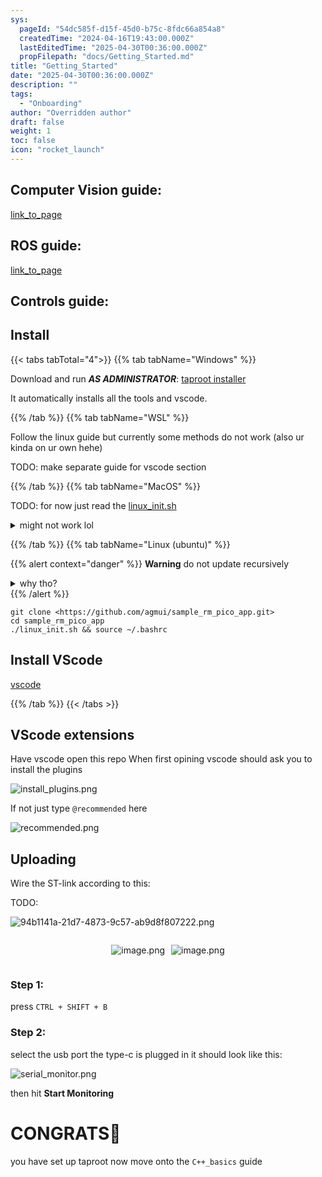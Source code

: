 ```yaml
---
sys:
  pageId: "54dc585f-d15f-45d0-b75c-8fdc66a854a8"
  createdTime: "2024-04-16T19:43:00.000Z"
  lastEditedTime: "2025-04-30T00:36:00.000Z"
  propFilepath: "docs/Getting_Started.md"
title: "Getting_Started"
date: "2025-04-30T00:36:00.000Z"
description: ""
tags:
  - "Onboarding"
author: "Overridden author"
draft: false
weight: 1
toc: false
icon: "rocket_launch"
---
```


## Computer Vision guide:

[link_to_page](86d45bc0-388b-4d26-8848-44f255f73d0e)

## ROS guide:

[link_to_page](3c76c1de-ec8f-46d6-8b0a-294005edc2d5)

## Controls guide:

## Install

{{< tabs tabTotal="4">}}
{{% tab tabName="Windows" %}}

Download and run _**AS ADMINISTRATOR**_: [taproot installer](https://github.com/Thornbots/TeachingFreshies/releases/tag/1.0)

It automatically installs all the tools and vscode.

{{% /tab %}}
{{% tab tabName="WSL" %}}

Follow the linux guide but currently some methods do not work (also ur kinda on ur own hehe)

TODO: make separate guide for vscode section

{{% /tab %}}
{{% tab tabName="MacOS" %}}

TODO: for now just read the [linux_init.sh](https://github.com/agmui/sample_rm_pico_app/blob/main/linux_init.sh)

<details>
<summary>might not work lol</summary>

`brew install libusb pkg-config`

Next install: [vscode](https://code.visualstudio.com/Download)

</details>

{{% /tab %}}
{{% tab tabName="Linux (ubuntu)" %}}

{{% alert context="danger" %}}
**Warning** do not update recursively
<details>
<summary>why tho?</summary>
There are some submodules that may go on for a while (like tinyusb) and I highly
recommend you don't need to get them.
If you want to see what submodules I update just look in `linux_init.sh`
</details>
{{% /alert %}}

```shell
git clone <https://github.com/agmui/sample_rm_pico_app.git>
cd sample_rm_pico_app
./linux_init.sh && source ~/.bashrc
```

## Install VScode

[vscode](https://code.visualstudio.com/Download)

{{% /tab %}}
{{< /tabs >}}

## VScode extensions

Have vscode open this repo
When first opining vscode should ask you to install the plugins

![install_plugins.png](https://prod-files-secure.s3.us-west-2.amazonaws.com/d518164a-d88e-44d1-a4ee-3adb3bd8bce0/89bd30f0-1825-4e77-867b-0a41ce370880/install_plugins.png?X-Amz-Algorithm=AWS4-HMAC-SHA256&X-Amz-Content-Sha256=UNSIGNED-PAYLOAD&X-Amz-Credential=ASIAZI2LB466UV2ARSTD%2F20250518%2Fus-west-2%2Fs3%2Faws4_request&X-Amz-Date=20250518T190153Z&X-Amz-Expires=3600&X-Amz-Security-Token=IQoJb3JpZ2luX2VjEML%2F%2F%2F%2F%2F%2F%2F%2F%2F%2FwEaCXVzLXdlc3QtMiJGMEQCIGZnidh0i7vePg%2B%2FiW2%2Fl1wZdxCnJelACZIEYv6wXUaDAiB8fls%2Bvpqu2RX1HgGrQjKVEf5Oul1zphWwPyHLdMDyGyr%2FAwh7EAAaDDYzNzQyMzE4MzgwNSIMvBvqBALmbvk2bWdXKtwDae9wkfVtA%2B3Op087vzQQjr5S2uhi9kgsZt90kTx01rVa28%2FfOVBV6gfiWbKxhM3Kt%2B91PK6t%2FYSBoCCAsvdoPMvfQhJUh0Au46oRVKZcG%2FykgalLOXCVEN4H8MECxx2uwzl7Cn8YQuJjZNGgu3CCR8ft%2FgF%2FTNw%2BoAfDDJl8GhLVXyTQL4%2Fp5uU4%2B9%2FaGLlcgZ%2FP6LmMFWjJzmJ%2FML6QLRBYhfCLu0pThv%2Bl8AWhLi4SejpeQB9oTBUD9cGPzHN9t8mEfSTOztiWVVBBD71VGzh90tst%2BgTFAQ62k1ObeZwV%2Fz0jz%2FHt7vb69AI9sp%2BlUlsK7%2BvwJ68YNzsCsl6NOXGSOf7U0OyQ01smN2FGQc4i11ZiQHGbVYprqeC7sJz6cY6fXQnBxSP%2B%2B%2FcmEeew%2FvqwzZ%2FMDfETvb8cPZaiAIf5erb96%2BNyvja%2Ftv1i55BcbH26DMm9pKog7c%2BfZwfpnUalwlkuswuDgy0x%2FTRadg8DCNSgkmyVSwhKTQBJdpewp2c%2F4GH3MN4Da%2Bid5Kz6dHKCTse1wJyUlEBW6fdBGK%2FbNv4zx0PKhJyYn6OhU6MufUKiMtZT5f9j2q0TxI3HdJIAZxbYvqjvd%2BHSc0RM262bQef6pKOXQInWjIYw3cCowQY6pgHOlnmCNJPrjdiV%2FqO%2FUyhGomJAVmGtSaJbBwt4xfuUkjFKrDcil1%2BNuWgdwtY3L3FH1qBau07MPQ9iHeTOoUmtNuGyM74Ds28LsWJSH9iIv%2BmXv6VjiPZEwk29RCbiqFwAtsl9tpsMapgS4Lv44RHFPTHEojpbXjLSmCiVWKSB41WcoR6KyrwoN3GByao5i8h%2Fq2sGYeFA3TNz%2BNiJbtZxszSdCYEO&X-Amz-Signature=bab5bb53a3d1c0061ea002f5ca706f52aef8d71a0da1b52e8cc13fac67aa233c&X-Amz-SignedHeaders=host&x-id=GetObject)

If not just type `@recommended` here  

![recommended.png](https://prod-files-secure.s3.us-west-2.amazonaws.com/d518164a-d88e-44d1-a4ee-3adb3bd8bce0/61e661e9-5d85-4dfc-be0d-8d2097a5e793/recommended.png?X-Amz-Algorithm=AWS4-HMAC-SHA256&X-Amz-Content-Sha256=UNSIGNED-PAYLOAD&X-Amz-Credential=ASIAZI2LB466UV2ARSTD%2F20250518%2Fus-west-2%2Fs3%2Faws4_request&X-Amz-Date=20250518T190153Z&X-Amz-Expires=3600&X-Amz-Security-Token=IQoJb3JpZ2luX2VjEML%2F%2F%2F%2F%2F%2F%2F%2F%2F%2FwEaCXVzLXdlc3QtMiJGMEQCIGZnidh0i7vePg%2B%2FiW2%2Fl1wZdxCnJelACZIEYv6wXUaDAiB8fls%2Bvpqu2RX1HgGrQjKVEf5Oul1zphWwPyHLdMDyGyr%2FAwh7EAAaDDYzNzQyMzE4MzgwNSIMvBvqBALmbvk2bWdXKtwDae9wkfVtA%2B3Op087vzQQjr5S2uhi9kgsZt90kTx01rVa28%2FfOVBV6gfiWbKxhM3Kt%2B91PK6t%2FYSBoCCAsvdoPMvfQhJUh0Au46oRVKZcG%2FykgalLOXCVEN4H8MECxx2uwzl7Cn8YQuJjZNGgu3CCR8ft%2FgF%2FTNw%2BoAfDDJl8GhLVXyTQL4%2Fp5uU4%2B9%2FaGLlcgZ%2FP6LmMFWjJzmJ%2FML6QLRBYhfCLu0pThv%2Bl8AWhLi4SejpeQB9oTBUD9cGPzHN9t8mEfSTOztiWVVBBD71VGzh90tst%2BgTFAQ62k1ObeZwV%2Fz0jz%2FHt7vb69AI9sp%2BlUlsK7%2BvwJ68YNzsCsl6NOXGSOf7U0OyQ01smN2FGQc4i11ZiQHGbVYprqeC7sJz6cY6fXQnBxSP%2B%2B%2FcmEeew%2FvqwzZ%2FMDfETvb8cPZaiAIf5erb96%2BNyvja%2Ftv1i55BcbH26DMm9pKog7c%2BfZwfpnUalwlkuswuDgy0x%2FTRadg8DCNSgkmyVSwhKTQBJdpewp2c%2F4GH3MN4Da%2Bid5Kz6dHKCTse1wJyUlEBW6fdBGK%2FbNv4zx0PKhJyYn6OhU6MufUKiMtZT5f9j2q0TxI3HdJIAZxbYvqjvd%2BHSc0RM262bQef6pKOXQInWjIYw3cCowQY6pgHOlnmCNJPrjdiV%2FqO%2FUyhGomJAVmGtSaJbBwt4xfuUkjFKrDcil1%2BNuWgdwtY3L3FH1qBau07MPQ9iHeTOoUmtNuGyM74Ds28LsWJSH9iIv%2BmXv6VjiPZEwk29RCbiqFwAtsl9tpsMapgS4Lv44RHFPTHEojpbXjLSmCiVWKSB41WcoR6KyrwoN3GByao5i8h%2Fq2sGYeFA3TNz%2BNiJbtZxszSdCYEO&X-Amz-Signature=5f3023a01a6ae3eeb31525ccab5b74d29d7cce3097940aa4a31c183d5879e63d&X-Amz-SignedHeaders=host&x-id=GetObject)

## Uploading

Wire the ST-link according to this:

TODO:

![94b1141a-21d7-4873-9c57-ab9d8f807222.png](https://prod-files-secure.s3.us-west-2.amazonaws.com/d518164a-d88e-44d1-a4ee-3adb3bd8bce0/e5fad17d-ab82-4300-9f4c-505ab4b1202c/94b1141a-21d7-4873-9c57-ab9d8f807222.png?X-Amz-Algorithm=AWS4-HMAC-SHA256&X-Amz-Content-Sha256=UNSIGNED-PAYLOAD&X-Amz-Credential=ASIAZI2LB466UV2ARSTD%2F20250518%2Fus-west-2%2Fs3%2Faws4_request&X-Amz-Date=20250518T190153Z&X-Amz-Expires=3600&X-Amz-Security-Token=IQoJb3JpZ2luX2VjEML%2F%2F%2F%2F%2F%2F%2F%2F%2F%2FwEaCXVzLXdlc3QtMiJGMEQCIGZnidh0i7vePg%2B%2FiW2%2Fl1wZdxCnJelACZIEYv6wXUaDAiB8fls%2Bvpqu2RX1HgGrQjKVEf5Oul1zphWwPyHLdMDyGyr%2FAwh7EAAaDDYzNzQyMzE4MzgwNSIMvBvqBALmbvk2bWdXKtwDae9wkfVtA%2B3Op087vzQQjr5S2uhi9kgsZt90kTx01rVa28%2FfOVBV6gfiWbKxhM3Kt%2B91PK6t%2FYSBoCCAsvdoPMvfQhJUh0Au46oRVKZcG%2FykgalLOXCVEN4H8MECxx2uwzl7Cn8YQuJjZNGgu3CCR8ft%2FgF%2FTNw%2BoAfDDJl8GhLVXyTQL4%2Fp5uU4%2B9%2FaGLlcgZ%2FP6LmMFWjJzmJ%2FML6QLRBYhfCLu0pThv%2Bl8AWhLi4SejpeQB9oTBUD9cGPzHN9t8mEfSTOztiWVVBBD71VGzh90tst%2BgTFAQ62k1ObeZwV%2Fz0jz%2FHt7vb69AI9sp%2BlUlsK7%2BvwJ68YNzsCsl6NOXGSOf7U0OyQ01smN2FGQc4i11ZiQHGbVYprqeC7sJz6cY6fXQnBxSP%2B%2B%2FcmEeew%2FvqwzZ%2FMDfETvb8cPZaiAIf5erb96%2BNyvja%2Ftv1i55BcbH26DMm9pKog7c%2BfZwfpnUalwlkuswuDgy0x%2FTRadg8DCNSgkmyVSwhKTQBJdpewp2c%2F4GH3MN4Da%2Bid5Kz6dHKCTse1wJyUlEBW6fdBGK%2FbNv4zx0PKhJyYn6OhU6MufUKiMtZT5f9j2q0TxI3HdJIAZxbYvqjvd%2BHSc0RM262bQef6pKOXQInWjIYw3cCowQY6pgHOlnmCNJPrjdiV%2FqO%2FUyhGomJAVmGtSaJbBwt4xfuUkjFKrDcil1%2BNuWgdwtY3L3FH1qBau07MPQ9iHeTOoUmtNuGyM74Ds28LsWJSH9iIv%2BmXv6VjiPZEwk29RCbiqFwAtsl9tpsMapgS4Lv44RHFPTHEojpbXjLSmCiVWKSB41WcoR6KyrwoN3GByao5i8h%2Fq2sGYeFA3TNz%2BNiJbtZxszSdCYEO&X-Amz-Signature=fd0b3e6eeba370d105769e98f43994567f0740e29cd4d7d39fc3f256076e4546&X-Amz-SignedHeaders=host&x-id=GetObject)

<div style="display: flex;flex-direction: row; column-gap:10px; max-width: 630px;justify-content: center;">
<div>

![image.png](https://prod-files-secure.s3.us-west-2.amazonaws.com/d518164a-d88e-44d1-a4ee-3adb3bd8bce0/210ecb78-1116-4d7b-b9b7-2292f66fa2c2/image.png?X-Amz-Algorithm=AWS4-HMAC-SHA256&X-Amz-Content-Sha256=UNSIGNED-PAYLOAD&X-Amz-Credential=ASIAZI2LB466ZML4OQBS%2F20250518%2Fus-west-2%2Fs3%2Faws4_request&X-Amz-Date=20250518T190155Z&X-Amz-Expires=3600&X-Amz-Security-Token=IQoJb3JpZ2luX2VjEML%2F%2F%2F%2F%2F%2F%2F%2F%2F%2FwEaCXVzLXdlc3QtMiJHMEUCIQDKWNvELqhV2fN8%2FsTd2Wi%2F9LfNxzT2Bs6lhgJ6kijzxQIgfxhP7YrZB%2FnjChUZvR9NDzgO0VP7bzuPERUis4jo0wcq%2FwMIexAAGgw2Mzc0MjMxODM4MDUiDKETcY9UOkWd5gbZPyrcA%2B97baMYmc0fBzqmDu1jkucOXwExmqYzyg6RUI60havOCSzpsoUv%2Buflwq2w3X9iZ80xkEDYovyjSsnO7eIvGn8S1zmpkrQY4NYKR%2FM2LgvhG6lEcprmOlO5mYGR403d2N3IanJlOQRER%2FkVB7C4%2FodzEeTaqzSjYk5izuSMyijKMU13EO2%2BfkYsYr19HGVQx%2BeZdEjmpQci8zs728wZmQX%2BoMU7NL4hb7WaJX5po8HbmFmzlH6gU5IaSCHe81ppNmK0XSD47Kl8i4KagXZ5Ec8x5RZOnm5IKS%2B21hfzWFYg3vjyDeMZzOjCiFrCB5WBgs4Cfd%2FlbXARwDamREmuGEobBtE7%2F7a99hTJorM2XDWQ7AIwV3b%2F911phMOPW91kOrhtlcZWlLj3yk%2FTY86avhLloh1%2Fh7Ru9zamNtn9kpgacnJj45GEImsuZI7ZSssZ16hgARcoTvr22CXvH1XAKKr7VQD4VJ3jooC1KYiYcAFItnm%2BKoXY6ecMDIyOamyTbv5W%2FUOQmtzeIAsNmvp9LouRAewN3eK5baG2poimJGD1Lo%2FHFotbtrjzshN5LpVEBWs7QbIIJQFJwXEQA7%2B%2Fs7VmCinWxPHfyD%2B0d%2F9LMs%2BZiezAh7a0pcLKrGTsMMvBqMEGOqUBo%2B4FktbAs9dqO8M0WPZpbQCjUBZr6kKQaYSt7acm382mXOVK9k21yMJ1qPDwcBXQCm3JOBZYvE8wfCBblvxZ4mZeyakqjox83kV1bfTxwWMLw7kCGxcXahbsNMkK74rIvVnr6Nlun6ljVM1ygFCrJ8Ag2mZ3lSC5NqQ7VheUwFQeVR4YPNrSGZ1qMU4u%2B2sJYqW1rWzem6LXw17kJxwkxtmOUDr9&X-Amz-Signature=1dfc50a81176bbd421128e32c5ee38215447ded6f21ef8335e3101541c9533ce&X-Amz-SignedHeaders=host&x-id=GetObject)

</div>
<div>

![image.png](https://prod-files-secure.s3.us-west-2.amazonaws.com/d518164a-d88e-44d1-a4ee-3adb3bd8bce0/33a0fd0f-8ca6-4a86-8e09-26e95ded1fff/image.png?X-Amz-Algorithm=AWS4-HMAC-SHA256&X-Amz-Content-Sha256=UNSIGNED-PAYLOAD&X-Amz-Credential=ASIAZI2LB466U2F6B2A7%2F20250518%2Fus-west-2%2Fs3%2Faws4_request&X-Amz-Date=20250518T190155Z&X-Amz-Expires=3600&X-Amz-Security-Token=IQoJb3JpZ2luX2VjEML%2F%2F%2F%2F%2F%2F%2F%2F%2F%2FwEaCXVzLXdlc3QtMiJGMEQCIC1e7laUga2ZNMdLbwrbGN9RNuBl%2FUyt2Xu9ckQ%2B13JZAiAhi3dJdpcwBSmrCu3yDrpN2%2BWhpeqIU2i%2F97tCDtaLRir%2FAwh7EAAaDDYzNzQyMzE4MzgwNSIMKNVuF9ynMfQ6j5NnKtwDtqFAUyZqWVS%2B1H%2BAM4YIDURKdJ%2BNc%2BbBctlXTS%2BgDSpqAei7QczEiImjHl61savlI3C9wdDJ6qjSiWx9OIn2VJSm1PH9N3gnXfovGDRKedRcD7gCzIkdvEs46hjT8XYmK4jkMcf0nHwRvoQzPqAJ%2FW168vQXPOKBlCKh%2BbBp41YrGDPQRfIzDR%2BQzGleYPJ1aBn67Ph9cfrUM2OiyW1nOXUCgvXpdqwCP1xevxXxnQ5F8lh8eeqKwFt1zaK%2BwQ74Q1%2BHHao797GlvXvbkNknb9e6WmoAiynUw6K35ua8oCDFNqY6x4dad%2BmJnDjVR0HXNUQwkNQrrnRZk4kpO7PJUJwC%2BWlgIEoWmco%2FOatoexfyw3%2BaGzmp5mwmZFp4LBBF6e4e6SI%2BOZPblKXloxuZfvutld8j1T5NTqtpZNCZyS8Q25lRXNMK5Ugqi%2B24yX5uj2o9VfQUaJiYvorjEROrBOYkoPiMBTREw4wY%2FFvD3ybMVZMi4jEOCbqhKx2StFeeKqlJoIiVeGHVA1u7O2DsCCq9xx8lN8QdNdEGZV0yDTH28Y5ns5ZGj8m7jnHabSYCFDecdImVNf%2BWLVikMQB%2BKaUHhLCz%2Bk5mR9yoBjfGlBEmZc9OdXz4YdUwHiwwkcGowQY6pgF28mKQe0sjTib9ODAHrYXPM0LdGrfpHe6W6Jc4dC48IWrPunGVSiurrVpUH%2B%2F5UXJg33Sq%2FuPCNXrykFFfvNkFLrgMcvF%2BeffvdWUiZQDTot2mAyvYbT%2FfygR9k%2FkxE8nJ6WhaLAU%2FE9%2BO4UET5sRINF7B9qb0jb2vqt9R9FoIfvPPDGIxJybvEaP1mTbkZpXtwGCPXy9pytDgEz%2FJA0%2BOezxjemqf&X-Amz-Signature=b84ed21304d80393f4f9324e0c01f48a01e15d9d85529e8489ec7142b5fedd2a&X-Amz-SignedHeaders=host&x-id=GetObject)

</div>
</div>

### Step 1:

press `CTRL + SHIFT + B`

### Step 2:

select the usb port the type-c is plugged in it should look like this:

![serial_monitor.png](https://prod-files-secure.s3.us-west-2.amazonaws.com/d518164a-d88e-44d1-a4ee-3adb3bd8bce0/f03f4774-05d4-4393-b6a0-d5efb6d315ab/serial_monitor.png?X-Amz-Algorithm=AWS4-HMAC-SHA256&X-Amz-Content-Sha256=UNSIGNED-PAYLOAD&X-Amz-Credential=ASIAZI2LB466UV2ARSTD%2F20250518%2Fus-west-2%2Fs3%2Faws4_request&X-Amz-Date=20250518T190153Z&X-Amz-Expires=3600&X-Amz-Security-Token=IQoJb3JpZ2luX2VjEML%2F%2F%2F%2F%2F%2F%2F%2F%2F%2FwEaCXVzLXdlc3QtMiJGMEQCIGZnidh0i7vePg%2B%2FiW2%2Fl1wZdxCnJelACZIEYv6wXUaDAiB8fls%2Bvpqu2RX1HgGrQjKVEf5Oul1zphWwPyHLdMDyGyr%2FAwh7EAAaDDYzNzQyMzE4MzgwNSIMvBvqBALmbvk2bWdXKtwDae9wkfVtA%2B3Op087vzQQjr5S2uhi9kgsZt90kTx01rVa28%2FfOVBV6gfiWbKxhM3Kt%2B91PK6t%2FYSBoCCAsvdoPMvfQhJUh0Au46oRVKZcG%2FykgalLOXCVEN4H8MECxx2uwzl7Cn8YQuJjZNGgu3CCR8ft%2FgF%2FTNw%2BoAfDDJl8GhLVXyTQL4%2Fp5uU4%2B9%2FaGLlcgZ%2FP6LmMFWjJzmJ%2FML6QLRBYhfCLu0pThv%2Bl8AWhLi4SejpeQB9oTBUD9cGPzHN9t8mEfSTOztiWVVBBD71VGzh90tst%2BgTFAQ62k1ObeZwV%2Fz0jz%2FHt7vb69AI9sp%2BlUlsK7%2BvwJ68YNzsCsl6NOXGSOf7U0OyQ01smN2FGQc4i11ZiQHGbVYprqeC7sJz6cY6fXQnBxSP%2B%2B%2FcmEeew%2FvqwzZ%2FMDfETvb8cPZaiAIf5erb96%2BNyvja%2Ftv1i55BcbH26DMm9pKog7c%2BfZwfpnUalwlkuswuDgy0x%2FTRadg8DCNSgkmyVSwhKTQBJdpewp2c%2F4GH3MN4Da%2Bid5Kz6dHKCTse1wJyUlEBW6fdBGK%2FbNv4zx0PKhJyYn6OhU6MufUKiMtZT5f9j2q0TxI3HdJIAZxbYvqjvd%2BHSc0RM262bQef6pKOXQInWjIYw3cCowQY6pgHOlnmCNJPrjdiV%2FqO%2FUyhGomJAVmGtSaJbBwt4xfuUkjFKrDcil1%2BNuWgdwtY3L3FH1qBau07MPQ9iHeTOoUmtNuGyM74Ds28LsWJSH9iIv%2BmXv6VjiPZEwk29RCbiqFwAtsl9tpsMapgS4Lv44RHFPTHEojpbXjLSmCiVWKSB41WcoR6KyrwoN3GByao5i8h%2Fq2sGYeFA3TNz%2BNiJbtZxszSdCYEO&X-Amz-Signature=2d5540c621b984987f710352b22275d49dc1f0ba04460aa56074206712ba4eec&X-Amz-SignedHeaders=host&x-id=GetObject)

then hit **Start Monitoring**

# CONGRATS🎉

you have set up taproot now move onto the `C++_basics` guide
